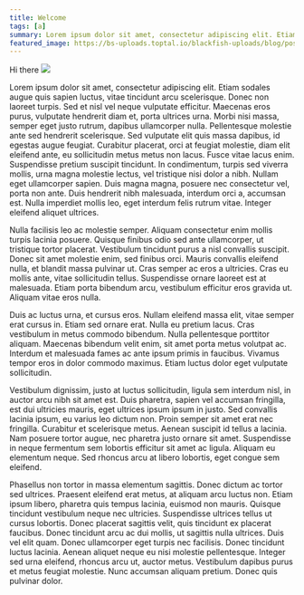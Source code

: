 ```yaml
---
title: Welcome
tags: [a]
summary: Lorem ipsum dolor sit amet, consectetur adipiscing elit. Etiam sodales augue quis sa
featured_image: https://bs-uploads.toptal.io/blackfish-uploads/blog/post/seo/og_image_file/og_image/15921/secure-rest-api-in-nodejs-18f43b3033c239da5d2525cfd9fdc98f.png
---
```


Hi there
![](https://bs-uploads.toptal.io/blackfish-uploads/blog/post/seo/og_image_file/og_image/15921/secure-rest-api-in-nodejs-18f43b3033c239da5d2525cfd9fdc98f.png)

Lorem ipsum dolor sit amet, consectetur adipiscing elit. Etiam sodales augue quis sapien luctus, vitae tincidunt arcu scelerisque. Donec non laoreet turpis. Sed et nisl vel neque vulputate efficitur. Maecenas eros purus, vulputate hendrerit diam et, porta ultrices urna. Morbi nisi massa, semper eget justo rutrum, dapibus ullamcorper nulla. Pellentesque molestie ante sed hendrerit scelerisque. Sed vulputate elit quis massa dapibus, id egestas augue feugiat. Curabitur placerat, orci at feugiat molestie, diam elit eleifend ante, eu sollicitudin metus metus non lacus. Fusce vitae lacus enim. Suspendisse pretium suscipit tincidunt. In condimentum, turpis sed viverra mollis, urna magna molestie lectus, vel tristique nisi dolor a nibh. Nullam eget ullamcorper sapien. Duis magna magna, posuere nec consectetur vel, porta non ante. Duis hendrerit nibh malesuada, interdum orci a, accumsan est. Nulla imperdiet mollis leo, eget interdum felis rutrum vitae. Integer eleifend aliquet ultrices.

Nulla facilisis leo ac molestie semper. Aliquam consectetur enim mollis turpis lacinia posuere. Quisque finibus odio sed ante ullamcorper, ut tristique tortor placerat. Vestibulum tincidunt purus a nisl convallis suscipit. Donec sit amet molestie enim, sed finibus orci. Mauris convallis eleifend nulla, et blandit massa pulvinar ut. Cras semper ac eros a ultricies. Cras eu mollis ante, vitae sollicitudin tellus. Suspendisse ornare laoreet est at malesuada. Etiam porta bibendum arcu, vestibulum efficitur eros gravida ut. Aliquam vitae eros nulla.

Duis ac luctus urna, et cursus eros. Nullam eleifend massa elit, vitae semper erat cursus in. Etiam sed ornare erat. Nulla eu pretium lacus. Cras vestibulum in metus commodo bibendum. Nulla pellentesque porttitor aliquam. Maecenas bibendum velit enim, sit amet porta metus volutpat ac. Interdum et malesuada fames ac ante ipsum primis in faucibus. Vivamus tempor eros in dolor commodo maximus. Etiam luctus dolor eget vulputate sollicitudin.

Vestibulum dignissim, justo at luctus sollicitudin, ligula sem interdum nisl, in auctor arcu nibh sit amet est. Duis pharetra, sapien vel accumsan fringilla, est dui ultricies mauris, eget ultrices ipsum ipsum in justo. Sed convallis lacinia ipsum, eu varius leo dictum non. Proin semper sit amet erat nec fringilla. Curabitur et scelerisque metus. Aenean suscipit id tellus a lacinia. Nam posuere tortor augue, nec pharetra justo ornare sit amet. Suspendisse in neque fermentum sem lobortis efficitur sit amet ac ligula. Aliquam eu elementum neque. Sed rhoncus arcu at libero lobortis, eget congue sem eleifend.

Phasellus non tortor in massa elementum sagittis. Donec dictum ac tortor sed ultrices. Praesent eleifend erat metus, at aliquam arcu luctus non. Etiam ipsum libero, pharetra quis tempus lacinia, euismod non mauris. Quisque tincidunt vestibulum neque nec ultricies. Suspendisse ultrices tellus ut cursus lobortis. Donec placerat sagittis velit, quis tincidunt ex placerat faucibus. Donec tincidunt arcu ac dui mollis, ut sagittis nulla ultrices. Duis vel elit quam. Donec ullamcorper eget turpis nec facilisis. Donec tincidunt luctus lacinia. Aenean aliquet neque eu nisi molestie pellentesque. Integer sed urna eleifend, rhoncus arcu ut, auctor metus. Vestibulum dapibus purus et metus feugiat molestie. Nunc accumsan aliquam pretium. Donec quis pulvinar dolor.